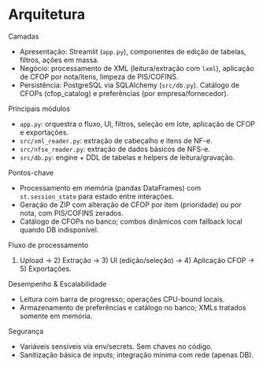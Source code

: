 # Arquitetura

Camadas
- Apresentação: Streamlit (`app.py`), componentes de edição de tabelas, filtros, ações em massa.
- Negócio: processamento de XML (leitura/extração com `lxml`), aplicação de CFOP por nota/itens, limpeza de PIS/COFINS.
- Persistência: PostgreSQL via SQLAlchemy (`src/db.py`). Catálogo de CFOPs (cfop_catalog) e preferências (por empresa/fornecedor).

Principais módulos
- `app.py`: orquestra o fluxo, UI, filtros, seleção em lote, aplicação de CFOP e exportações.
- `src/xml_reader.py`: extração de cabeçalho e itens de NF-e.
- `src/nfse_reader.py`: extração de dados básicos de NFS-e.
- `src/db.py`: engine + DDL de tabelas e helpers de leitura/gravação.

Pontos-chave
- Processamento em memória (pandas DataFrames) com `st.session_state` para estado entre interações.
- Geração de ZIP com alteração de CFOP por item (prioridade) ou por nota, com PIS/COFINS zerados.
- Catálogo de CFOPs no banco; combos dinâmicos com fallback local quando DB indisponível.

Fluxo de processamento
1) Upload → 2) Extração → 3) UI (edição/seleção) → 4) Aplicação CFOP → 5) Exportações.

Desempenho & Escalabilidade
- Leitura com barra de progresso; operações CPU-bound locais.
- Armazenamento de preferências e catálogo no banco; XMLs tratados somente em memória.

Segurança
- Variáveis sensíveis via env/secrets. Sem chaves no código.
- Sanitização básica de inputs; integração mínima com rede (apenas DB).

